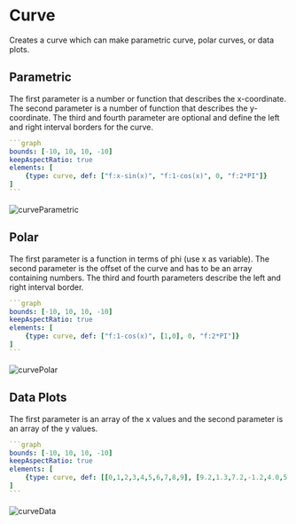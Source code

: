 # Curve

Creates a curve which can make parametric curve, polar curves, or data plots. 

## Parametric

The first parameter is a number or function that describes the x-coordinate. The second parameter is a number of function that describes the y-coordinate. The third and fourth parameter are optional and define the left and right interval borders for the curve.

````yaml
```graph
bounds: [-10, 10, 10, -10]
keepAspectRatio: true
elements: [
	{type: curve, def: ["f:x-sin(x)", "f:1-cos(x)", 0, "f:2*PI"]}
]
```
````

![curveParametric](imgs/Curve-graph-1.png)

## Polar

The first parameter is a function in terms of phi (use x as variable). The second parameter is the offset of the curve and has to be an array containing numbers. The third and fourth parameters describe the left and right interval border.

````yaml
```graph
bounds: [-10, 10, 10, -10]
keepAspectRatio: true
elements: [
	{type: curve, def: ["f:1-cos(x)", [1,0], 0, "f:2*PI"]}
]
```
````

![curvePolar](imgs/Curve-graph-2.png)

## Data Plots

The first parameter is an array of the x values and the second parameter is an array of the y values.

````yaml
```graph
bounds: [-10, 10, 10, -10]
keepAspectRatio: true
elements: [
	{type: curve, def: [[0,1,2,3,4,5,6,7,8,9], [9.2,1.3,7.2,-1.2,4.0,5.3,0.2,6.5,1.1,0.0]]}
]
```
````

![curveData](imgs/Curve-graph-3.png)
